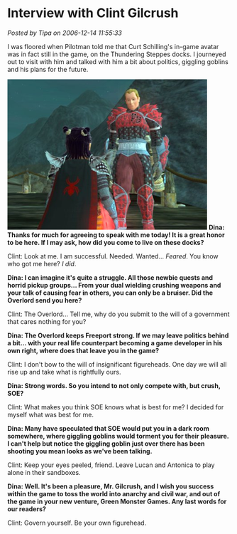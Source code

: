 # Interview with Clint Gilcrush

*Posted by Tipa on 2006-12-14 11:55:33*

I was floored when Pilotman told me that Curt Schilling's in-game avatar was in fact still in the game, on the Thundering Steppes docks. I journeyed out to visit with him and talked with him a bit about politics, giggling goblins and his plans for the future.



![curt.jpg](../../../uploads/2006/12/curt.jpg)
**Dina: Thanks for much for agreeing to speak with me today! It is a great honor to be here. If I may ask, how did you come to live on these docks?**

Clint: Look at me. I am successful. Needed. Wanted... *Feared*. You know who got me here? *I did*.

**Dina: I can imagine it's quite a struggle. All those newbie quests and horrid pickup groups... From your dual wielding crushing weapons and your talk of causing fear in others, you can only be a bruiser. Did the Overlord send you here?**

Clint: The Overlord... Tell me, why do you submit to the will of a government that cares nothing for you?

**Dina: The Overlord keeps Freeport strong. If we may leave politics behind a bit... with your real life counterpart becoming a game developer in his own right, where does that leave you in the game?**

 Clint: I don't bow to the will of insignificant figureheads. One day we will all rise up and take what is rightfully ours.

**Dina: Strong words. So you intend to not only compete with, but crush, SOE?**

Clint: What makes you think SOE knows what is best for me? I decided for myself what was best for me.

**Dina: Many have speculated that SOE would put you in a dark room somewhere, where giggling goblins would torment you for their pleasure. I can't help but notice the giggling goblin just over there has been shooting you mean looks as we've been talking.** 

Clint: Keep your eyes peeled, friend. Leave Lucan and Antonica to play alone in their sandboxes.

**Dina: Well. It's been a pleasure, Mr. Gilcrush, and I wish you success within the game to toss the world into anarchy and civil war, and out of the game in your new venture, Green Monster Games. Any last words for our readers?**

Clint: Govern yourself. Be your own figurehead.
